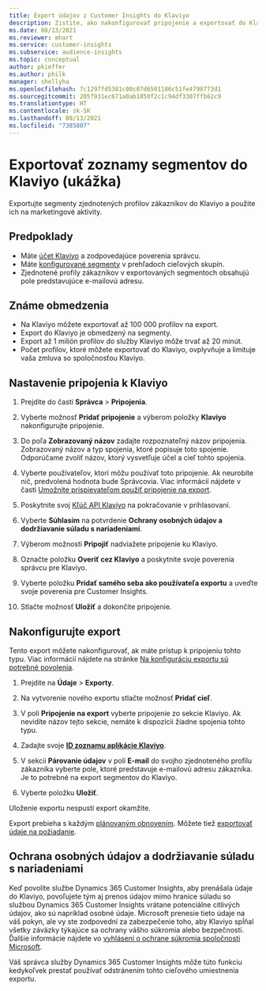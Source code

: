```yaml
---
title: Export údajov z Customer Insights do Klaviyo
description: Zistite, ako nakonfigurovať pripojenie a exportovať do Klaviyo.
ms.date: 08/13/2021
ms.reviewer: mhart
ms.service: customer-insights
ms.subservice: audience-insights
ms.topic: conceptual
author: pkieffer
ms.author: philk
manager: shellyha
ms.openlocfilehash: 7c1297fd5381c00c07d6501186c51fe4798773d1
ms.sourcegitcommit: 205f931ec671a0ab1850f2c1c94df3307ffb62c9
ms.translationtype: HT
ms.contentlocale: sk-SK
ms.lasthandoff: 08/13/2021
ms.locfileid: "7385807"
---
```

# <a name="export-segment-lists-to-klaviyo-preview"></a>Exportovať zoznamy segmentov do Klaviyo (ukážka)

Exportujte segmenty zjednotených profilov zákazníkov do Klaviyo a použite ich na marketingové aktivity.

## <a name="prerequisites"></a>Predpoklady

-   Máte [účet Klaviyo](https://www.klaviyo.com/) a zodpovedajúce poverenia správcu.
-   Máte [konfigurované segmenty](segments.md) v prehľadoch cieľových skupín.
-   Zjednotené profily zákazníkov v exportovaných segmentoch obsahujú pole predstavujúce e-mailovú adresu.

## <a name="known-limitations"></a>Známe obmedzenia

- Na Klaviyo môžete exportovať až 100 000 profilov na export.
- Export do Klaviyo je obmedzený na segmenty.
- Export až 1 milión profilov do služby Klaviyo môže trvať až 20 minút. 
- Počet profilov, ktoré môžete exportovať do Klaviyo, ovplyvňuje a limituje vaša zmluva so spoločnosťou Klaviyo.

## <a name="set-up-connection-to-klaviyo"></a>Nastavenie pripojenia k Klaviyo

1. Prejdite do časti **Správca** > **Pripojenia**.

1. Vyberte možnosť **Pridať pripojenie** a výberom položky **Klaviyo** nakonfigurujte pripojenie.

1. Do poľa **Zobrazovaný názov** zadajte rozpoznateľný názov pripojenia. Zobrazovaný názov a typ spojenia, ktoré popisuje toto spojenie. Odporúčame zvoliť názov, ktorý vysvetľuje účel a cieľ tohto spojenia.

1. Vyberte používateľov, ktorí môžu používať toto pripojenie. Ak neurobíte nič, predvolená hodnota bude Správcovia. Viac informácií nájdete v časti [Umožnite prispievateľom použiť pripojenie na export](connections.md#allow-contributors-to-use-a-connection-for-exports).

1. Poskytnite svoj [Kľúč API Klaviyo](https://help.klaviyo.com/hc/articles/115005062267-How-to-Manage-Your-Account-s-API-Keys) na pokračovanie v prihlasovaní. 

1. Vyberte **Súhlasím** na potvrdenie **Ochrany osobných údajov a dodržiavanie súladu s nariadeniami**.

1. Výberom možnosti **Pripojiť** nadviažete pripojenie ku Klaviyo.

1. Označte položku **Overiť cez Klaviyo** a poskytnite svoje poverenia správcu pre Klaviyo.

1. Vyberte položku **Pridať samého seba ako používateľa exportu** a uveďte svoje poverenia pre Customer Insights.

1. Stlačte možnosť **Uložiť** a dokončite pripojenie.

## <a name="configure-an-export"></a>Nakonfigurujte export

Tento export môžete nakonfigurovať, ak máte prístup k pripojeniu tohto typu. Viac informácií nájdete na stránke [Na konfiguráciu exportu sú potrebné povolenia](export-destinations.md#set-up-a-new-export).

1. Prejdite na **Údaje** > **Exporty**.

1. Na vytvorenie nového exportu stlačte možnosť **Pridať cieľ**.

1. V poli **Pripojenie na export** vyberte pripojenie zo sekcie Klaviyo. Ak nevidíte názov tejto sekcie, nemáte k dispozícii žiadne spojenia tohto typu.

1. Zadajte svoje [**ID zoznamu aplikácie Klaviyo**](https://help.klaviyo.com/hc/articles/115005078647-How-to-Find-a-List-ID).     

3. V sekcii **Párovanie údajov** v poli **E-mail** do svojho zjednoteného profilu zákazníka vyberte pole, ktoré predstavuje e-mailovú adresu zákazníka. Je to potrebné na export segmentov do Klaviyo.

1. Vyberte položku **Uložiť**.

Uloženie exportu nespustí export okamžite.

Export prebieha s každým [plánovaným obnovením](system.md#schedule-tab). Môžete tiež [exportovať údaje na požiadanie](export-destinations.md#run-exports-on-demand). 


## <a name="data-privacy-and-compliance"></a>Ochrana osobných údajov a dodržiavanie súladu s nariadeniami

Keď povolíte službe Dynamics 365 Customer Insights, aby prenášala údaje do Klaviyo, povoľujete tým aj prenos údajov mimo hranice súladu so službou Dynamics 365 Customer Insights vrátane potenciálne citlivých údajov, ako sú napríklad osobné údaje. Microsoft prenesie tieto údaje na váš pokyn, ale vy ste zodpovední za zabezpečenie toho, aby Klaviyo spĺňal všetky záväzky týkajúce sa ochrany vášho súkromia alebo bezpečnosti. Ďalšie informácie nájdete vo [vyhlásení o ochrane súkromia spoločnosti Microsoft](https://go.microsoft.com/fwlink/?linkid=396732).

Váš správca služby Dynamics 365 Customer Insights môže túto funkciu kedykoľvek prestať používať odstránením tohto cieľového umiestnenia exportu.
